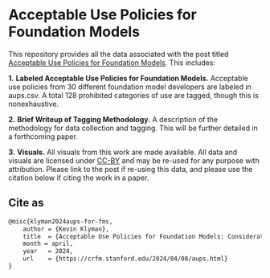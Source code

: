 # Acceptable Use Policies for Foundation Models

This repository provides all the data associated with the post titled [Acceptable Use Policies for Foundation Models](https://crfm.stanford.edu/2024/04/08/aups.html). This includes:

**1.** **Labeled Acceptable Use Policies for Foundation Models.** Acceptable use policies from 30 different foundation model developers are labeled in aups.csv. A total 128 prohibited categories of use are tagged, though this is nonexhaustive. 

**2.** **Brief Writeup of Tagging Methodology.** A description of the methodology for data collection and tagging. This will be further detailed in a forthcoming paper. 

**3.** **Visuals.** All visuals from this work are made available. All data and visuals are licensed under [CC-BY](https://creativecommons.org/share-your-work/cclicenses/) and may be re-used for any purpose with attribution. Please link to the post if re-using this data, and please use the citation below if citing the work in a paper.

## Cite as
```tex
@misc{klyman2024aups-for-fms, 
    author = {Kevin Klyman}, 
    title  = {Acceptable Use Policies for Foundation Models: Considerations for Policymakers and Developers}, 
    month = april,
    year   = 2024, 
    url    = {https://crfm.stanford.edu/2024/04/08/aups.html}
}
```
